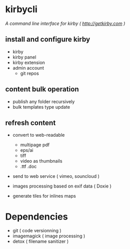 # kirbycli
*A command line interface for kirby ( http://getkirby.com )*

## install and configure kirby

- kirby
- kirby panel
- kirby extension
- admin account 
  - git repos
	
## content bulk operation

- publish any folder recursively
- bulk templates type update 

## refresh content

- convert to web-readable
	- multipage pdf
	- eps/ai
	- tiff
	- video as thumbnails
	- .ttf .doc

- send to web service ( vimeo, souncloud ) 
- images processing based on exif data ( Doxie )
- generate tiles for inlines maps

# Dependencies
- git					( code versionning		 )
- imagemagick	( image processing 	 ) 
- detox				( filename sanitizer )